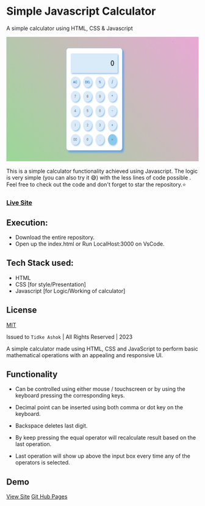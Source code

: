 
# Simple Javascript Calculator

 A simple calculator using HTML, CSS &amp; Javascript

 ![screenshot](readme.png)

 This is a simple calculator functionality achieved using Javascript. The logic is very simple (you can also try it 😅) with the less lines of code possible .
 Feel free to check out the code and don't forget to star the repository.⭐

### [Live Site](https://keerti1924.github.io/Simple-JavaScript-Calculator/)

## Execution:
- Download the entire repository.
- Open up the index.html or Run LocalHost:3000 on VsCode.

## Tech Stack used: 
- HTML
- CSS [for style/Presentation]
- Javascript [for Logic/Working of calculator]

## License 

[MIT](LICENSE)

Issued to ```Tidke Ashok``` | All Rights Reserved | 2023

A simple calculator made using HTML, CSS and JavaScript to perform basic mathematical operations with an appealing and responsive UI.

## Functionality

- Can be controlled using either mouse / touchscreen or by using the keyboard pressing the corresponding keys.

- Decimal point can be inserted using both comma or dot key on the keyboard.

- Backspace deletes last digit.

- By keep pressing the equal operator will recalculate result based on the last operation.

- Last operation will show up above the input box every time any of the operators is selected.

## Demo

[View Site](https://keerti1924.github.io/Simple-JavaScript-Calculator/)
[Git Hub Pages](https://github.com/keerti1924/Simple-JavaScript-Calculator.git)


